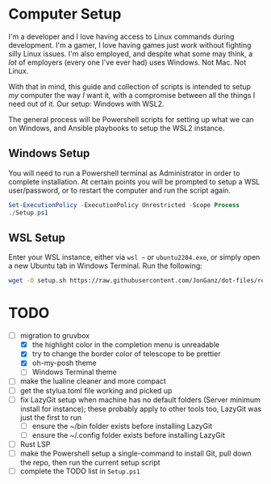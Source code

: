 # Computer Setup

I'm a developer and I love having access to Linux commands during development. I'm a gamer, I love having games just _work_ without fighting silly Linux issues. I'm also employed, and despite what some may think, a _lot_ of employers (every one I've ever had) uses Windows. Not Mac. Not Linux.

With that in mind, this guide and collection of scripts is intended to setup _my_ computer the way _I_ want it, with a compromise between all the things I need out of it. Our setup: Windows with WSL2.

The general process will be Powershell scripts for setting up what we can on Windows, and Ansible playbooks to setup the WSL2 instance.

## Windows Setup

You will need to run a Powershell terminal as Administrator in order to complete installation. At certain points you will be prompted to setup a WSL user/password, or to restart the computer and run the script again.

```powershell
Set-ExecutionPolicy -ExecutionPolicy Unrestricted -Scope Process
./Setup.ps1
```

## WSL Setup

Enter your WSL instance, either via `wsl ~` or `ubuntu2204.exe`, or simply open a new Ubuntu tab in Windows Terminal. Run the following:

```sh
wget -O setup.sh https://raw.githubusercontent.com/JonGanz/dot-files/refs/heads/master/setup.sh && bash setup.sh
```

# TODO
- [ ] migration to gruvbox
    - [x] the highlight color in the completion menu is unreadable
    - [x] try to change the border color of telescope to be prettier
    - [x] oh-my-posh theme
    - [ ] Windows Terminal theme
- [ ] make the lualine cleaner and more compact
- [ ] get the stylua.toml file working and picked up
- [ ] fix LazyGit setup when machine has no default folders (Server minimum install for instance); these probably apply to other tools too, LazyGit was just the first to run
    - [ ] ensure the ~/bin folder exists before installing LazyGit
    - [ ] ensure the ~/.config folder exists before installing LazyGit
- [ ] Rust LSP
- [ ] make the Powershell setup a single-command to install Git, pull down the repo, then run the current setup script
- [ ] complete the TODO list in `Setup.ps1`
